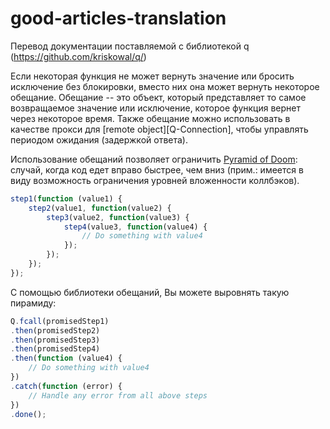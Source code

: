 # good-articles-translation
Перевод документации поставляемой с библиотекой q (https://github.com/kriskowal/q/)

Если некоторая функция не может вернуть значение или бросить исключение без блокировки, 
вместо них она может вернуть некоторое обещание. Обещание -- это объект, который представляет то 
самое возвращаемое значение или исключение, которое функция вернет через некоторое время. Также 
обещание можно использовать в качестве прокси для [remote object][Q-Connection], чтобы управлять
периодом ожидания (задержкой ответа).

Использование обещаний позволяет ограничить [Pyramid of
Doom][POD]: случай, когда код едет вправо быстрее, чем вниз (прим.: имеется в виду возможность
ограничения уровней вложенности коллбэков).

[POD]: http://calculist.org/blog/2011/12/14/why-coroutines-wont-work-on-the-web/

```javascript
step1(function (value1) {
    step2(value1, function(value2) {
        step3(value2, function(value3) {
            step4(value3, function(value4) {
                // Do something with value4
            });
        });
    });
});
```

С помощью библиотеки обещаний, Вы можете выровнять такую пирамиду:

```javascript
Q.fcall(promisedStep1)
.then(promisedStep2)
.then(promisedStep3)
.then(promisedStep4)
.then(function (value4) {
    // Do something with value4
})
.catch(function (error) {
    // Handle any error from all above steps
})
.done();
```

